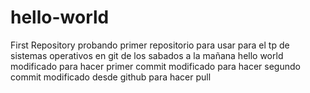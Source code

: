 # hello-world
First Repository
probando primer repositorio para usar para el tp de sistemas operativos en git
de los sabados a la mañana
hello world
modificado para hacer primer commit
modificado para hacer segundo commit
modificado desde github para hacer pull
